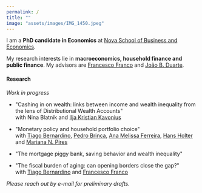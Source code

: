 ```yaml
---
permalink: /
title: ""
image: "assets/images/IMG_1450.jpeg"
---
```



I am a **PhD candidate in Economics** at [Nova School of Business and Economics](http://novasbe.pt).

My research interests lie in **macroeconomics, household finance and public finance**. My advisors are [Francesco Franco](https://www.novasbe.unl.pt/en/faculty-research/faculty/faculty-detail/id/55/francesco-franco) and [João B. Duarte](https://jbduarte.com). 


#### Research

_Work in progress_

- "Cashing in on wealth: links between income and wealth inequality from the lens of Distributional Wealth Accounts" <br> with Nina Blatnik and [Ilja Kristian Kavonius](https://www.ecb.europa.eu/pub/research/authors/profiles/ilja-kristian-kavonius.en.html)

- "Monetary policy and household portfolio choice" <br> with [Tiago Bernardino](https://www.su.se/english/profiles/tibe6711-1.511719), [Pedro Brinca](https://pedrobrinca.pt), [Ana Melissa Ferreira](https://www2.novasbe.unl.pt/en/programs/phds/phd-in-economics-finance/phd-students/current-phd-students/id/209/melissa-ferreira), [Hans Holter](https://sites.google.com/site/hansaholter/) and [Mariana N. Pires](https://www.novasbe.unl.pt/en/programs/phds/phd-in-economics-finance/phd-students/current-phd-students/id/1196/mariana-pires)

- "The mortgage piggy bank, saving behavior and wealth inequality"

- "The fiscal burden of aging: can opening borders close the gap?" <br> with [Tiago Bernardino](https://www.su.se/english/profiles/tibe6711-1.511719) and [Francesco Franco](https://www.novasbe.unl.pt/en/faculty-research/faculty/faculty-detail/id/55/francesco-franco)

_Please reach out by e-mail for preliminary drafts._

